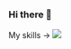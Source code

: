 ### Hi there 👋

My skills -> <img lat="HTML5" src="https://img.shields.io/badge/typescript-%23007ACC.svg?style=for-the-badge&logo=html5&logoColor=white"/>
